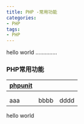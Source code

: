 ```yaml
---
title: PHP -常用功能
categories: 
- PHP
tags:
- PHP
---
```


hello world ..............

### PHP常用功能

| [phpunit](https://phpunit.readthedocs.io/en/7.3/textui.html#textui-examples-testcaseclass-php "phpunit") |      |      |
| ------------------------------------------------------------ | ---- | ---- |
|                                                              |      |      |
|                                                              |      |      |
| aaa                                                          | bbbb | dddd |



hello world